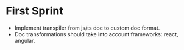 # First Sprint

- Implement transpiler from js/ts doc to custom doc format.
- Doc transformations should take into account frameworks: react, angular.